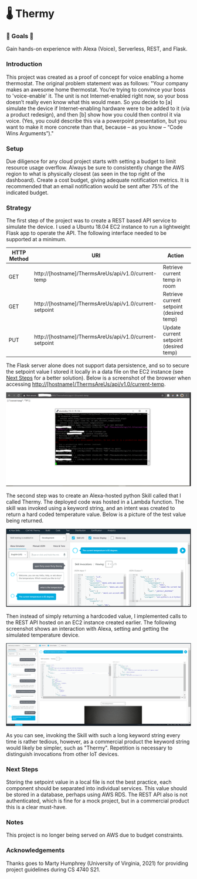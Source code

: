 # 🌡️ Thermy

### 🌟 Goals 🌟

Gain hands-on experience with Alexa (Voice), Serverless, REST, and Flask.

### Introduction

This project was created as a proof of concept for voice enabling a home thermostat. The original problem statement was as follows: "Your company makes an awesome home thermostat. You’re trying to convince your boss to 'voice-enable' it. The unit is not Internet-enabled right now, so your boss doesn’t really even know what this would mean. So you decide to [a] simulate the device if Internet-enabling hardware were to be added to it (via a product redesign), and then [b] show how you could then control it via voice. (Yes, you could describe this via a powerpoint presentation, but you want to make it more concrete than that, because – as you know – “Code Wins Arguments”)."

### Setup

Due diligence for any cloud project starts with setting a budget to limit resource usage overflow. Always be sure to consistently change the AWS region to what is physically closest (as seen in the top right of the dashboard). Create a cost budget, giving adequate notification metrics. It is recommended that an email notification would be sent after 75% of the indicated budget. 

### Strategy

The first step of the project was to create a REST based API service to simulate the device. I used a Ubuntu 18.04 EC2 instance to run a lightweight Flask app to operate the API. The following interface needed to be supported at a minimum.

| HTTP Method | URI                                                     | Action                                   |
| ----------- | ------------------------------------------------------- | ---------------------------------------- |
| GET         | http://[hostname]/ThermsAreUs/api/v1.0/current-temp     | Retrieve current temp in room            |
| GET         | http://[hostname]/ThermsAreUs/api/v1.0/current-setpoint | Retrieve current setpoint (desired temp) |
| PUT         | http://[hostname]/ThermsAreUs/api/v1.0/current-setpoint | Update current setpoint (desired temp)   |

The Flask server alone does not support data persistence, and so to secure the setpoint value I stored it locally in a data file on the EC2 instance (see [Next Steps](#next-steps) for a better solution). Below is a screenshot of the browser when accessing <http://[hostname]/ThermsAreUs/api/v1.0/current-temp>.

![pa3-rest](https://raw.githubusercontent.com/lpg0/thermy/main/img/pa3-rest.png)

The second step was to create an Alexa-hosted python Skill called that I called Thermy. The deployed code was hosted in a Lambda function. The skill was invoked using a keyword string, and an intent was created to return a hard coded temperature value. Below is a picture of the test value being returned. 

![pa3-get](https://raw.githubusercontent.com/lpg0/thermy/main/img/pa3-get.png)

Then instead of simply returning a hardcoded value, I implemented calls to the REST API hosted on an EC2 instance created earlier. The following screenshot shows an interaction with Alexa, setting and getting the simulated temperature device.

![pa3-full](https://raw.githubusercontent.com/lpg0/thermy/main/img/pa3-full.png)

As you can see, invoking the Skill with such a long keyword string every time is rather tedious, however, as a commercial product the keyword string would likely be simpler, such as "Thermy". Repetition is necessary to distinguish invocations from other IoT devices.

### Next Steps

Storing the setpoint value in a local file is not the best practice, each component should be separated into individual services. This  value should be stored in a database, perhaps using AWS RDS. The REST API also is not authenticated, which is fine for a mock project, but in a commercial product this is a clear must-have. 

### Notes

This project is no longer being served on AWS due to budget constraints.

### Acknowledgements

Thanks goes to Marty Humphrey (University of Virginia, 2021) for providing project guidelines during CS 4740 S21.
